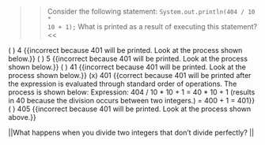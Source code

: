 >>Consider the following statement:
<code>System.out.println(404 / 10 * 10 + 1);</code>
What is printed as a result of executing this statement? <<

( ) 4 {{incorrect because 401 will be printed. Look at the process shown below.}}
( ) 5 {{incorrect because 401 will be printed. Look at the process shown below.}}
( ) 41 {{incorrect because 401 will be printed. Look at the process shown below.}}
(x) 401 {{correct because 401 will be printed after the expression is evaluated through standard order of operations.
The process is shown below:
Expression: 404 / 10 * 10 + 1
          = 40 * 10 + 1  (results in 40 because the division occurs between two integers.)
          = 400 + 1
          = 401}}
( ) 405 {{incorrect because 401 will be printed. Look at the process shown above.}}

||What happens when you divide two integers that don’t divide perfectly? ||
